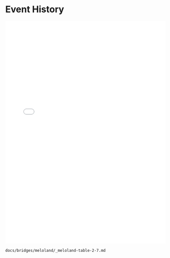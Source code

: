 # Event History

<div>
<iframe 
  scrolling="no"
  seamless="seamless"
  src="../_meloland-plot-2-7.html" 
  style="border:none;display:block;flex-direction:column;" 
  height="700" width="100%" ></iframe>

```{.include}
docs/bridges/meloland/_meloland-table-2-7.md
```

</div>


